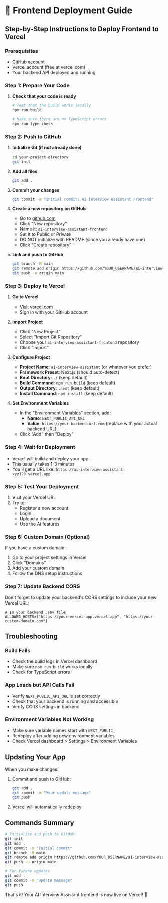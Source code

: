 # 🚀 Frontend Deployment Guide

## Step-by-Step Instructions to Deploy Frontend to Vercel

### Prerequisites
- GitHub account
- Vercel account (free at vercel.com)
- Your backend API deployed and running

### Step 1: Prepare Your Code

1. **Check that your code is ready**
   ```bash
   # Test that the build works locally
   npm run build
   
   # Make sure there are no TypeScript errors
   npm run type-check
   ```

### Step 2: Push to GitHub

1. **Initialize Git (if not already done)**
   ```bash
   cd your-project-directory
   git init
   ```

2. **Add all files**
   ```bash
   git add .
   ```

3. **Commit your changes**
   ```bash
   git commit -m "Initial commit: AI Interview Assistant Frontend"
   ```

4. **Create a new repository on GitHub**
   - Go to [github.com](https://github.com)
   - Click "New repository"
   - Name it: `ai-interview-assistant-frontend`
   - Set it to Public or Private
   - DO NOT initialize with README (since you already have one)
   - Click "Create repository"

5. **Link and push to GitHub**
   ```bash
   git branch -M main
   git remote add origin https://github.com/YOUR_USERNAME/ai-interview-assistant-frontend.git
   git push -u origin main
   ```

### Step 3: Deploy to Vercel

1. **Go to Vercel**
   - Visit [vercel.com](https://vercel.com)
   - Sign in with your GitHub account

2. **Import Project**
   - Click "New Project"
   - Select "Import Git Repository"
   - Choose your `ai-interview-assistant-frontend` repository
   - Click "Import"

3. **Configure Project**
   - **Project Name**: `ai-interview-assistant` (or whatever you prefer)
   - **Framework Preset**: Next.js (should auto-detect)
   - **Root Directory**: `./` (keep default)
   - **Build Command**: `npm run build` (keep default)
   - **Output Directory**: `.next` (keep default)
   - **Install Command**: `npm install` (keep default)

4. **Set Environment Variables**
   - In the "Environment Variables" section, add:
     - **Name**: `NEXT_PUBLIC_API_URL`
     - **Value**: `https://your-backend-url.com` (replace with your actual backend URL)
   - Click "Add" then "Deploy"

### Step 4: Wait for Deployment
- Vercel will build and deploy your app
- This usually takes 1-3 minutes
- You'll get a URL like: `https://ai-interview-assistant-xyz123.vercel.app`

### Step 5: Test Your Deployment
1. Visit your Vercel URL
2. Try to:
   - Register a new account
   - Login
   - Upload a document
   - Use the AI features

### Step 6: Custom Domain (Optional)
If you have a custom domain:
1. Go to your project settings in Vercel
2. Click "Domains"
3. Add your custom domain
4. Follow the DNS setup instructions

### Step 7: Update Backend CORS
Don't forget to update your backend's CORS settings to include your new Vercel URL:

```env
# In your backend .env file
ALLOWED_HOSTS=["https://your-vercel-app.vercel.app", "https://your-custom-domain.com"]
```

## Troubleshooting

### Build Fails
- Check the build logs in Vercel dashboard
- Make sure `npm run build` works locally
- Check for TypeScript errors

### App Loads but API Calls Fail
- Verify `NEXT_PUBLIC_API_URL` is set correctly
- Check that your backend is running and accessible
- Verify CORS settings in backend

### Environment Variables Not Working
- Make sure variable names start with `NEXT_PUBLIC_`
- Redeploy after adding new environment variables
- Check Vercel dashboard > Settings > Environment Variables

## Updating Your App

When you make changes:
1. Commit and push to GitHub:
   ```bash
   git add .
   git commit -m "Your update message"
   git push
   ```
2. Vercel will automatically redeploy

## Commands Summary

```bash
# Initialize and push to GitHub
git init
git add .
git commit -m "Initial commit"
git branch -M main
git remote add origin https://github.com/YOUR_USERNAME/ai-interview-assistant-frontend.git
git push -u origin main

# For future updates
git add .
git commit -m "Update message"
git push
```

That's it! Your AI Interview Assistant frontend is now live on Vercel! 🎉